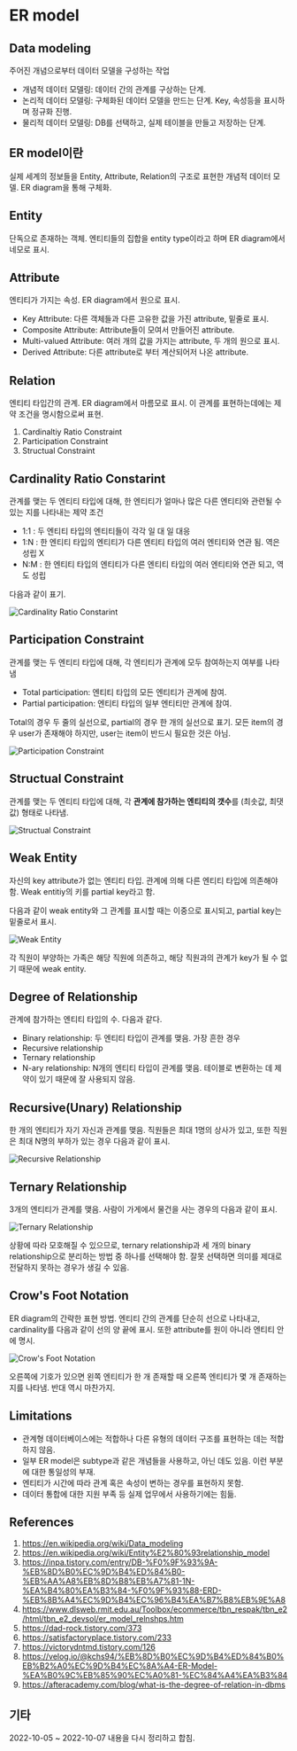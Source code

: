 # ER model

## Data modeling

주어진 개념으로부터 데이터 모델을 구성하는 작업

- 개념적 데이터 모델링: 데이터 간의 관계를 구상하는 단계.
- 논리적 데이터 모델링: 구체화된 데이터 모델을 만드는 단계. Key, 속성등을 표시하며 정규화 진행.
- 물리적 데이터 모델링: DB를 선택하고, 실제 테이블을 만들고 저장하는 단계.

## ER model이란

실제 세계의 정보들을 Entity, Attribute, Relation의 구조로 표현한 개념적 데이터 모델. ER diagram을 통해 구체화.

## Entity

단독으로 존재하는 객체. 엔티티들의 집합을 entity type이라고 하며 ER diagram에서 네모로 표시.

## Attribute

엔티티가 가지는 속성. ER diagram에서 원으로 표시.

- Key Attribute: 다른 객체들과 다른 고유한 값을 가진 attribute, 밑줄로 표시.
- Composite Attribute: Attribute들이 모여서 만들어진 attribute.
- Multi-valued Attribute: 여러 개의 값을 가지는 attribute, 두 개의 원으로 표시.
- Derived Attribute: 다른 attribute로 부터 계산되어저 나온 attribute.

## Relation

엔티티 타입간의 관계. ER diagram에서 마름모로 표시. 이 관계를 표현하는데에는 제약 조건을 명시함으로써 표현.

1. Cardinaltiy Ratio Constraint
2. Participation Constraint
3. Structual Constraint

## Cardinality Ratio Constarint

관계를 맺는 두 엔티티 타입에 대해, 한 엔티티가 얼마나 많은 다른 엔티티와 관련될 수 있는 지를 나타내는 제약 조건

- 1:1 : 두 엔티티 타입의 엔티티들이 각각 일 대 일 대응
- 1:N : 한 엔티티 타입의 엔티티가 다른 엔티티 타입의 여러 엔티티와 연관 됨. 역은 성립 X
- N:M : 한 엔티티 타입의 엔티티가 다른 엔티티 타입의 여러 엔티티와 연관 되고, 역도 성립

다음과 같이 표기.

![Cardinality Ratio Constarint](./imgs/2022-10-06-1.PNG)

## Participation Constraint

관계를 맺는 두 엔티티 타입에 대해, 각 엔티티가 관계에 모두 참여하는지 여부를 나타 냄

- Total participation: 엔티티 타입의 모든 엔티티가 관계에 참여.
- Partial participation: 엔티티 타입의 일부 엔티티만 관계에 참여.

Total의 경우 두 줄의 실선으로, partial의 경우 한 개의 실선으로 표기. 모든 item의 경우 user가 존재해야 하지만, user는 item이 반드시 필요한 것은 아님.

![Participation Constraint](./imgs/2022-10-06-2.PNG)

## Structual Constraint

관계를 맺는 두 엔티티 타입에 대해, 각 **관계에 참가하는 엔티티의 갯수**를 (최솟값, 최댓값) 형태로 나타냄.

![Structual Constraint](./imgs/2022-10-06-3.PNG)

## Weak Entity

자신의 key attribute가 없는 엔티티 타입. 관계에 의해 다른 엔티티 타입에 의존해야 함. Weak entitiy의 키를 partial key라고 함.

다음과 같이 weak entity와 그 관계를 표시할 때는 이중으로 표시되고, partial key는 밑줄로서 표시.

![Weak Entity](./imgs/2022-10-06-4.PNG)

각 직원이 부양하는 가족은 해당 직원에 의존하고, 해당 직원과의 관계가 key가 될 수 없기 때문에 weak entity.

## Degree of Relationship

관계에 참가하는 엔티티 타입의 수. 다음과 같다.

- Binary relationship: 두 엔티티 타입이 관계를 맺음. 가장 흔한 경우
- Recursive relationship
- Ternary relationship
- N-ary relationship: N개의 엔티티 타입이 관계를 맺음. 테이블로 변환하는 데 제약이 있기 때문에 잘 사용되지 않음.

## Recursive(Unary) Relationship

한 개의 엔티티가 자기 자신과 관계를 맺음. 직원들은 최대 1명의 상사가 있고, 또한 직원은 최대 N명의 부하가 있는 경우 다음과 같이 표시.

![Recursive Relationship](./imgs/2022-10-07-1.PNG)

## Ternary Relationship

3개의 엔티티가 관계를 맺음. 사람이 가게에서 물건을 사는 경우의 다음과 같이 표시.

![Ternary Relationship](./imgs/2022-10-07-2.PNG)

상황에 따라 모호해질 수 있으므로, ternary relationship과 세 개의 binary relationship으로 분리하는 방법 중 하나를 선택해야 함. 잘못 선택하면 의미를 제대로 전달하지 못하는 경우가 생길 수 있음.

## Crow's Foot Notation

ER diagram의 간략한 표현 방법. 엔티티 간의 관계를 단순히 선으로 나타내고, cardinality를 다음과 같이 선의 양 끝에 표시. 또한 attribute를 원이 아니라 엔티티 안에 명시.

![Crow's Foot Notation](./imgs/2022-10-07-3.PNG)

오른쪽에 기호가 있으면 왼쪽 엔티티가 한 개 존재할 때 오른쪽 엔티티가 몇 개 존재하는 지를 나타냄. 반대 역시 마찬가지.

## Limitations

- 관계형 데이터베이스에는 적합하나 다른 유형의 데이터 구조를 표현하는 데는 적합하지 않음.
- 일부 ER model은 subtype과 같은 개념들을 사용하고, 아닌 데도 있음. 이런 부분에 대한 통일성의 부재.
- 엔티티가 시간에 따라 관계 혹은 속성이 변하는 경우를 표현하지 못함.
- 데이터 통합에 대한 지원 부족 등 실제 업무에서 사용하기에는 힘듦.

## References

1. https://en.wikipedia.org/wiki/Data_modeling
2. https://en.wikipedia.org/wiki/Entity%E2%80%93relationship_model
3. https://inpa.tistory.com/entry/DB-%F0%9F%93%9A-%EB%8D%B0%EC%9D%B4%ED%84%B0-%EB%AA%A8%EB%8D%B8%EB%A7%81-1N-%EA%B4%80%EA%B3%84-%F0%9F%93%88-ERD-%EB%8B%A4%EC%9D%B4%EC%96%B4%EA%B7%B8%EB%9E%A8
4. https://www.dlsweb.rmit.edu.au/Toolbox/ecommerce/tbn_respak/tbn_e2/html/tbn_e2_devsol/er_model_relnshps.htm
5. https://dad-rock.tistory.com/373
6. https://satisfactoryplace.tistory.com/233
7. https://victorydntmd.tistory.com/126
8. https://velog.io/@kchs94/%EB%8D%B0%EC%9D%B4%ED%84%B0%EB%B2%A0%EC%9D%B4%EC%8A%A4-ER-Model-%EA%B0%9C%EB%85%90%EC%A0%81-%EC%84%A4%EA%B3%84
9. https://afteracademy.com/blog/what-is-the-degree-of-relation-in-dbms

## 기타

2022-10-05 ~ 2022-10-07 내용을 다시 정리하고 합침.
